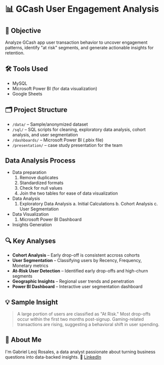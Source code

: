 # 📊 GCash User Engagement Analysis

## 📌 Objective
Analyze GCash app user transaction behavior to uncover engagement patterns, identify "at risk" segments, and generate actionable insights for retention.

## 🛠 Tools Used
- MySQL
- Microsoft Power BI (for data visualization)
- Google Sheets

## 🗂 Project Structure
- `/data/` – Sample/anonymized dataset
- `/sql/` – SQL scripts for cleaning, exploratory data analysis, cohort analysis, and user segmentation
- `/dashboards/` – Microsoft Power BI (.pbix file)
- `/presentation/` – case study presentation for the team

## Data Analysis Process
- Data preparation
  1. Remove duplicates
  2. Standardized formats
  3. Check for null values
  4. Join the two tables for ease of data visualization
- Data Analysis
  1. Exploratory Data Analysis
     a. Initial Calculations
     b. Cohort Analysis
     c. User Segmentation
- Data Visualization
  1. Microsoft Power BI Dashboard
- Insights Generation

## 🔍 Key Analyses
- **Cohort Analysis** – Early drop-off is consistent accross cohorts
- **User Segmentation** – Classifying users by Recency, Frequency, Monetary metrics
- **At-Risk User Detection** – Identified early drop-offs and high-churn segments
- **Geographic Insights** – Regional user trends and penetration
- **Power BI Dashboard** – Interactive user segmentation dashboard

## 💡 Sample Insight
> A large portion of users are classified as "At Risk." Most drop-offs occur within the first two months post-signup. Gaming-related transactions are rising, suggesting a behavioral shift in user spending.

## 👤 About Me
I'm Gabriel Leoj Rosales, a data analyst passionate about turning business questions into data-backed insights. 
🔗 [LinkedIn](https://www.linkedin.com/in/gabriel-leoj-rosales-24690b24a)
